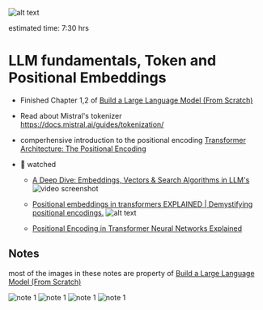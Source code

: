 ![alt text](image.png)

estimated time: 7:30 hrs 

# LLM fundamentals, Token and Positional Embeddings

- Finished Chapter 1,2 of [Build a Large Language Model (From Scratch)](https://www.manning.com/books/build-a-large-language-model-from-scratch)

- Read about Mistral's tokenizer 
https://docs.mistral.ai/guides/tokenization/

- comperhensive introduction to the positional encoding [Transformer Architecture: The Positional Encoding](https://kazemnejad.com/blog/transformer_architecture_positional_encoding/)

- 🎥 watched 
    - [A Deep Dive: Embeddings, Vectors & Search Algorithms in LLM's](https://www.youtube.com/watch?v=WumStBfoArc)
    ![video screenshot](image-1.png)

    -  [Positional embeddings in transformers EXPLAINED | Demystifying positional encodings.](https://www.youtube.com/watch?v=1biZfFLPRSY)
    ![alt text](image-2.png)

    -   [Positional Encoding in Transformer Neural Networks Explained](https://www.youtube.com/watch?v=ZMxVe-HK174)

## Notes

most of the images in these notes are property of [Build a Large Language Model (From Scratch)](https://www.manning.com/books/build-a-large-language-model-from-scratch)

![note 1](001_page-0001.jpg)
![note 1](001_page-0002.jpg)
![note 1](001_page-0003.jpg)
![note 1](001_page-0004.jpg)